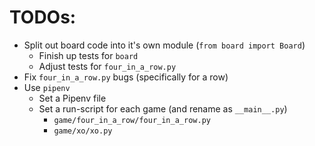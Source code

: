 
# TODOs:

- Split out board code into it's own module (`from board import Board`)
  - Finish up tests for `board`
  - Adjust tests for `four_in_a_row.py`
- Fix `four_in_a_row.py` bugs (specifically for a row)
- Use `pipenv`
  - Set a Pipenv file
  - Set a run-script for each game (and rename as `__main__.py`)
    - `game/four_in_a_row/four_in_a_row.py`
    - `game/xo/xo.py`

